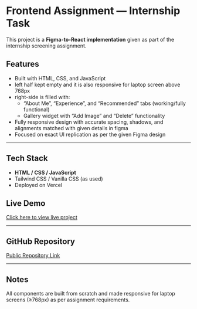 # Frontend Assignment — Internship Task

This project is a **Figma-to-React implementation** given as part of the internship screening assignment.



##  Features
* Built with HTML, CSS, and JavaScript
* left half kept empty and it is also responsive for laptop screen above 768px
* right-side is filled with:
  - “About Me”, “Experience”, and “Recommended” tabs (working/fully functional)
  - Gallery widget with “Add Image” and “Delete” functionality
* Fully responsive design with accurate spacing, shadows, and alignments matched with given details in figma
* Focused on exact UI replication as per the given Figma design

---

##  Tech Stack
- **HTML / CSS / JavaScript**
- Tailwind CSS / Vanilla CSS (as used)
- Deployed on Vercel




##  Live Demo
 [Click here to view live project](https://your-live-link.vercel.app)

---

## GitHub Repository
[Public Repository Link](https://github.com/taniya-patidar/Assignment)

---

##  Notes
All components are built from scratch and made responsive for laptop screens (≥768px) as per assignment requirements.
